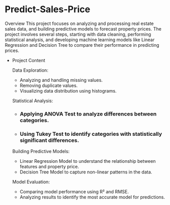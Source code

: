 # Predict-Sales-Price

Overview
This project focuses on analyzing and processing real estate sales data, and building predictive models to forecast property prices. The project involves several steps, starting with data cleaning, performing statistical analysis, and developing machine learning models like Linear Regression and Decision Tree to compare their performance in predicting prices.

* Project Content

  Data Exploration:

  * Analyzing and handling missing values.
  * Removing duplicate values.
  * Visualizing data distribution using histograms.
  
  Statistical Analysis:

  * ### Applying ANOVA Test to analyze differences between categories.
  * ### Using Tukey Test to identify categories with statistically significant differences.
  
  Building Predictive Models:

  * Linear Regression Model to understand the relationship between features and property price.
  * Decision Tree Model to capture non-linear patterns in the data.

  Model Evaluation:

  * Comparing model performance using R² and RMSE.
  * Analyzing results to identify the most accurate model for predictions.







